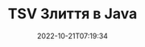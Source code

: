---
############################# Static ############################
layout: "auto-gen-merge"
date: 2022-10-21T07:19:34
draft: false
otherformats: vssm vssx vstm vstx vsx vtx xlam xls xlsb xlsm xlsx xlt bmp jpg jpeg png

############################# Head ############################
head_title: "Об’єднайте файли TSV за допомогою Java & J2SE Documents Merger API"
head_description: "Об’єднайте декілька файлів TSV у Java за допомогою API об’єднання документів із усіма даними, стилем і форматуванням як вихідними документами."

############################# Header ############################
title: "TSV Злиття в Java"
description: "Об’єднайте TSV із кількома рядками коду Java."
bg_image: "https://cms.admin.containerize.com/templates/aspose/App_Themes/V3/images/bg/header1.png"
bg_overlay: false
button:
    enable: true
    icon: "fas fa-arrow-down"
    label: "Завантажте безкоштовну пробну версію"
    link: "https://downloads.groupdocs.com/merger/java"

############################# SubMenu ############################
submenu:
    enable: true

    left:
        img_alt: "GroupDocs.Merger for Java"
        image: "https://cms.admin.containerize.com/templates/groupdocs/images/product-logos/90x90-noborder/groupdocs-merger-java.png"
        product: "GroupDocs.Merger"
        platform: "Java"

    middle:
        button:

            # button loop
            - link: "https://apireference.groupdocs.com/merger/java"
              text: "Довідник API"

            # button loop
            - link: "https://github.com/groupdocs-merger"
              text: "Приклади коду"

            # button loop
            - link: "https://products.groupdocs.app/merger/family"
              text: "Живі демонстрації"

            # button loop
            - link: "https://purchase.groupdocs.com/pricing/merger/java"
              text: "Ціноутворення"

    right:
        link_download: "https://downloads.groupdocs.com/merger"
        link_learn: "https://docs.groupdocs.com/merger/java"
        link_buy: "https://purchase.groupdocs.com"

############################# About ############################
about:
    enable: true
    title: "Про API GroupDocs.Merger for Java"
    content: |
        [GroupDocs.Merger for Java](/uk/merger/java/) надає зручне рішення для об’єднання кількох PDF, Microsoft Office (Word, Excel, PowerPoint, OneNote), OpenDocument, HTML, зображень і багато інших документів в одному файлі в програмах Java. GroupDocs.Merger заощадить вам багато зусиль, оскільки вам дозволено об’єднувати документи TSV – немає потреби встановлювати стороннє програмне забезпечення, настільні програми чи плагіни. Тепер немає потреби витрачати час і об'єднувати файли вручну! Місія GroupDocs — забезпечити найкращу якість і спростити робочі процеси обробки документів.
        
        GroupDocs.Merger API — це правильний вибір для корпоративних рішень, яким потрібні функції об’єднання файлів. Ці API добре підтримуються на всіх основних операційних системах і платформах, включаючи J2SE 7.0 (1.7), J2SE 8.0 (1.8), Java 10.

############################# Steps ############################
steps:
    enable: true
    title_left: "Об’єднайте кілька файлів TSV у Java"
    content_left: |
        [GroupDocs.Merger for Java](/uk/merger/java/) полегшує розробникам Java об’єднання кількох файлів TSV, реалізувавши кілька простих кроків.
        
        * Створіть екземпляр **Merger** і передайте вихідний шлях до документа як параметр конструктора.
        * Викличте **Join** класу **Merger** і передайте шлях другого вихідного документа.
        * Викличте **Save** класу **Merger**, щоб зберегти об’єднаний документ.

    title_right: "Системні вимоги"
    content_right: |
        API GroupDocs.Merger for Java підтримуються на всіх основних платформах і операційних системах. Перш ніж виконувати наведений нижче код, переконайтеся, що у вашій системі встановлено такі передумови.

        * Операційні системи: Microsoft Windows, Linux, MacOS
        * Середовища розробки: NetBeans, IntelliJ IDEA, Eclipse
        * Каркаси: J2SE 7.0 (1.7), J2SE 8.0 (1.8), Java 10
        * Завантажте останню версію GroupDocs.Merger for Java з [Maven](https://repository.groupdocs.com/webapp/#/artifacts/browse/tree/General/repo/com/groupdocs/groupdocs-merger)
         
    code: |
     {{% merger/additional-styles %}}
     {{< merger/code-merger title="Як об’єднати файли TSV за допомогою прикладу коду Java">}}

        ```java    
        // Об’єднайте файли TSV за допомогою API GroupDocs.Merger для Java
        // Створення екземпляра злиття з вхідним документом TSV
        Merger merger = new Merger("input_1.tsv");

        // Викличте метод об’єднання екземпляра класу Merger і передайте шлях другого вихідного документа
        merger.join("input_2.tsv");
    
        // Викличте метод збереження екземпляра класу Merger, щоб зберегти об’єднаний документ
        merger.save("merged-file.tsv"); 
        ```
     {{< /merger/code-merger >}}

############################# Demos ############################
demos:
    enable: true
    title: "Демонстрації в реальному часі – онлайн-додаток для об’єднання документів"
    content: |
       Об’єднайте більше одного файлу TSV просто зараз, відвідавши веб-сайт [GroupDocs.Merger Live Demos](https://products.groupdocs.app/merger/tsv).
       Жива демонстрація має такі переваги.
        
############################# About Formats ############################
about_formats:
    enable: true

############################# More Formats ############################
more_formats:
    enable: true
    title: "Об’єднання інших форматів документів"
    content: |
        Java API об’єднання документів для форматів файлів і зображень. Об’єднайте деякі з популярних форматів документів, як зазначено нижче.

############################# Back to top ###############################
back_to_top:
    enable: true
---